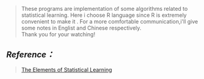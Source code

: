 >These programs are implementation of some algorithms related to statistical learning.
Here i choose R language since R is extremely convenient to make it .
For a more comfortable communication,i'll give some notes in Englist and Chinese respectively.  
Thank you for your watching!

*Reference：*
-------------------
>[The Elements of Statistical Learning](http://www-stat.stanford.edu/ElemStatLearn)
